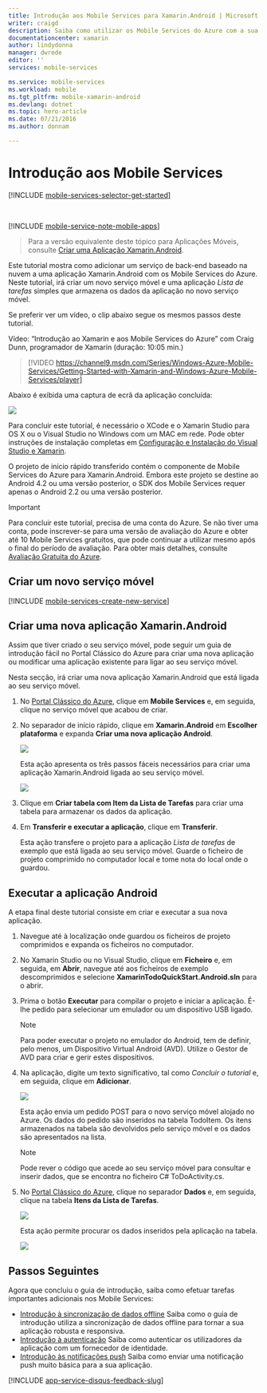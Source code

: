 ```yaml
---
title: Introdução aos Mobile Services para Xamarin.Android | Microsoft Docs
writer: craigd
description: Saiba como utilizar os Mobile Services do Azure com a sua aplicação Xamarin.Android.
documentationcenter: xamarin
author: lindydonna
manager: dwrede
editor: ''
services: mobile-services

ms.service: mobile-services
ms.workload: mobile
ms.tgt_pltfrm: mobile-xamarin-android
ms.devlang: dotnet
ms.topic: hero-article
ms.date: 07/21/2016
ms.author: donnam

---
```

# <a name="getting-started"></a>Introdução aos Mobile Services
[!INCLUDE [mobile-services-selector-get-started](../../includes/mobile-services-selector-get-started.md)]

&nbsp;

[!INCLUDE [mobile-service-note-mobile-apps](../../includes/mobile-services-note-mobile-apps.md)]

> Para a versão equivalente deste tópico para Aplicações Móveis, consulte [Criar uma Aplicação Xamarin.Android](../app-service-mobile/app-service-mobile-xamarin-android-get-started.md).
> 
> 

Este tutorial mostra como adicionar um serviço de back-end baseado na nuvem a uma aplicação Xamarin.Android com os Mobile Services do Azure. Neste tutorial, irá criar um novo serviço móvel e uma aplicação *Lista de tarefas* simples que armazena os dados da aplicação no novo serviço móvel.

Se preferir ver um vídeo, o clip abaixo segue os mesmos passos deste tutorial.

Vídeo: “Introdução ao Xamarin e aos Mobile Services do Azure” com Craig Dunn, programador de Xamarin (duração: 10:05 min.)

> [!VIDEO https://channel9.msdn.com/Series/Windows-Azure-Mobile-Services/Getting-Started-with-Xamarin-and-Windows-Azure-Mobile-Services/player]
> 
> 

Abaixo é exibida uma captura de ecrã da aplicação concluída:

![][0]

Para concluir este tutorial, é necessário o XCode e o Xamarin Studio para OS X ou o Visual Studio no Windows com um MAC em rede. Pode obter instruções de instalação completas em [Configuração e Instalação do Visual Studio e Xamarin](https://msdn.microsoft.com/library/mt613162.aspx). 

O projeto de início rápido transferido contém o componente de Mobile Services do Azure para Xamarin.Android. Embora este projeto se destine ao Android 4.2 ou uma versão posterior, o SDK dos Mobile Services requer apenas o Android 2.2 ou uma versão posterior.

> [!IMPORTANT]
> Para concluir este tutorial, precisa de uma conta do Azure. Se não tiver uma conta, pode inscrever-se para uma versão de avaliação do Azure e obter até 10 Mobile Services gratuitos, que pode continuar a utilizar mesmo após o final do período de avaliação. Para obter mais detalhes, consulte [Avaliação Gratuita do Azure](https://azure.microsoft.com/pricing/free-trial/?WT.mc_id=A9C9624B5).
> 
> 

## <a name="create-new-service"> </a>Criar um novo serviço móvel
[!INCLUDE [mobile-services-create-new-service](../../includes/mobile-services-create-new-service.md)]

## Criar uma nova aplicação Xamarin.Android
Assim que tiver criado o seu serviço móvel, pode seguir um guia de introdução fácil no Portal Clássico do Azure para criar uma nova aplicação ou modificar uma aplicação existente para ligar ao seu serviço móvel.

Nesta secção, irá criar uma nova aplicação Xamarin.Android que está ligada ao seu serviço móvel.

1. No [Portal Clássico do Azure], clique em **Mobile Services** e, em seguida, clique no serviço móvel que acabou de criar.
2. No separador de início rápido, clique em **Xamarin.Android** em **Escolher plataforma** e expanda **Criar uma nova aplicação Android**.
   
    ![][6]
   
    Esta ação apresenta os três passos fáceis necessários para criar uma aplicação Xamarin.Android ligada ao seu serviço móvel.
   
    ![][7]
3. Clique em **Criar tabela com Item da Lista de Tarefas** para criar uma tabela para armazenar os dados da aplicação.
4. Em **Transferir e executar a aplicação**, clique em **Transferir**.
   
    Esta ação transfere o projeto para a aplicação *Lista de tarefas* de exemplo que está ligada ao seu serviço móvel. Guarde o ficheiro de projeto comprimido no computador local e tome nota do local onde o guardou.

## Executar a aplicação Android
A etapa final deste tutorial consiste em criar e executar a sua nova aplicação.

1. Navegue até à localização onde guardou os ficheiros de projeto comprimidos e expanda os ficheiros no computador.
2. No Xamarin Studio ou no Visual Studio, clique em **Ficheiro** e, em seguida, em **Abrir**, navegue até aos ficheiros de exemplo descomprimidos e selecione **XamarinTodoQuickStart.Android.sln** para o abrir.
3. Prima o botão **Executar** para compilar o projeto e iniciar a aplicação. É-lhe pedido para selecionar um emulador ou um dispositivo USB ligado.
   
   > [!NOTE]
   > Para poder executar o projeto no emulador do Android, tem de definir, pelo menos, um Dispositivo Virtual Android (AVD). Utilize o Gestor de AVD para criar e gerir estes dispositivos.
   > 
   > 
4. Na aplicação, digite um texto significativo, tal como *Concluir o tutorial* e, em seguida, clique em **Adicionar**.
   
    ![][10]
   
    Esta ação envia um pedido POST para o novo serviço móvel alojado no Azure. Os dados do pedido são inseridos na tabela TodoItem. Os itens armazenados na tabela são devolvidos pelo serviço móvel e os dados são apresentados na lista.
   
   > [!NOTE]
   > Pode rever o código que acede ao seu serviço móvel para consultar e inserir dados, que se encontra no ficheiro C# ToDoActivity.cs.
   > 
   > 
5. No [Portal Clássico do Azure], clique no separador **Dados** e, em seguida, clique na tabela **Itens da Lista de Tarefas**.
   
    ![][11]
   
    Esta ação permite procurar os dados inseridos pela aplicação na tabela.
   
    ![][12]

## <a name="next-steps"> </a>Passos Seguintes
Agora que concluiu o guia de introdução, saiba como efetuar tarefas importantes adicionais nos Mobile Services:

* [Introdução à sincronização de dados offline] Saiba como o guia de introdução utiliza a sincronização de dados offline para tornar a sua aplicação robusta e responsiva.
* [Introdução à autenticação] Saiba como autenticar os utilizadores da aplicação com um fornecedor de identidade.
* [Introdução às notificações push] Saiba como enviar uma notificação push muito básica para a sua aplicação.

[!INCLUDE [app-service-disqus-feedback-slug](../../includes/app-service-disqus-feedback-slug.md)]

<!-- Anchors. -->
[Introdução aos Mobile Services]:#getting-started
[Criar um novo serviço móvel]:#create-new-service
[Definir a instância do serviço móvel]:#define-mobile-service-instance
[Passos Seguintes]:#next-steps

<!-- Images. -->
[0]: ./media/partner-xamarin-mobile-services-android-get-started/mobile-quickstart-completed-android.png
[2]: ./media/partner-xamarin-mobile-services-android-get-started/mobile-create.png
[3]: ./media/partner-xamarin-mobile-services-android-get-started/mobile-create-page1.png
[4]: ./media/partner-xamarin-mobile-services-android-get-started/mobile-create-page2.png
[5]: ./media/partner-xamarin-mobile-services-android-get-started/obile-services-selection.png
[6]: ./media/partner-xamarin-mobile-services-android-get-started/mobile-portal-quickstart-xamarin-android.png
[7]: ./media/partner-xamarin-mobile-services-android-get-started/mobile-quickstart-steps-xamarin-android.png
[8]: ./media/partner-xamarin-mobile-services-android-get-started/mobile-xamarin-project-android-xs.png
[9]: ./media/partner-xamarin-mobile-services-android-get-started/mobile-xamarin-project-android-vs.png
[10]: ./media/partner-xamarin-mobile-services-android-get-started/mobile-quickstart-startup-android.png
[11]: ./media/partner-xamarin-mobile-services-android-get-started/mobile-data-tab.png
[12]: ./media/partner-xamarin-mobile-services-android-get-started/mobile-data-browse.png
[13]: ./media/partner-xamarin-mobile-services-android-get-started/mobile-services-diagram.png


<!-- URLs. -->
[Introdução aos dados]: /develop/mobile/tutorials/get-started-with-data-xamarin-android
[Introdução à sincronização de dados offline]: mobile-services-xamarin-android-get-started-offline-data.md
[Introdução à autenticação]: /develop/mobile/tutorials/get-started-with-users-xamarin-android
[Introdução às notificações push]: /develop/mobile/tutorials/get-started-with-push-xamarin-android
[SDK Android dos Mobile Services]: https://go.microsoft.com/fwLink/p/?LinkID=266533
[Azure]: http://azure.microsoft.com/
[Portal Clássico do Azure]: https://manage.windowsazure.com/




<!--HONumber=Aug16_HO1-->


